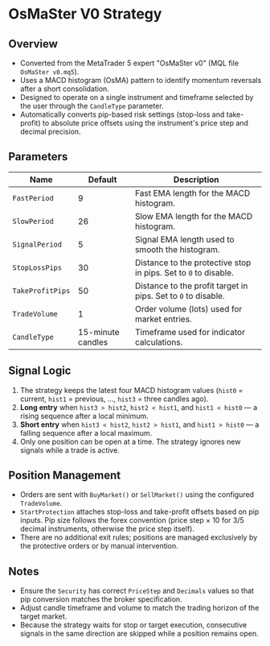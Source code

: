 # OsMaSter V0 Strategy

## Overview
- Converted from the MetaTrader 5 expert "OsMaSter v0" (MQL file `OsMaSter v0.mq5`).
- Uses a MACD histogram (OsMA) pattern to identify momentum reversals after a short consolidation.
- Designed to operate on a single instrument and timeframe selected by the user through the `CandleType` parameter.
- Automatically converts pip-based risk settings (stop-loss and take-profit) to absolute price offsets using the instrument's price step and decimal precision.

## Parameters
| Name | Default | Description |
| --- | --- | --- |
| `FastPeriod` | 9 | Fast EMA length for the MACD histogram. |
| `SlowPeriod` | 26 | Slow EMA length for the MACD histogram. |
| `SignalPeriod` | 5 | Signal EMA length used to smooth the histogram. |
| `StopLossPips` | 30 | Distance to the protective stop in pips. Set to `0` to disable. |
| `TakeProfitPips` | 50 | Distance to the profit target in pips. Set to `0` to disable. |
| `TradeVolume` | 1 | Order volume (lots) used for market entries. |
| `CandleType` | 15-minute candles | Timeframe used for indicator calculations. |

## Signal Logic
1. The strategy keeps the latest four MACD histogram values (`hist0` = current, `hist1` = previous, ..., `hist3` = three candles ago).
2. **Long entry** when `hist3 > hist2`, `hist2 < hist1`, and `hist1 < hist0` &mdash; a rising sequence after a local minimum.
3. **Short entry** when `hist3 < hist2`, `hist2 > hist1`, and `hist1 > hist0` &mdash; a falling sequence after a local maximum.
4. Only one position can be open at a time. The strategy ignores new signals while a trade is active.

## Position Management
- Orders are sent with `BuyMarket()` or `SellMarket()` using the configured `TradeVolume`.
- `StartProtection` attaches stop-loss and take-profit offsets based on pip inputs. Pip size follows the forex convention (price step × 10 for 3/5 decimal instruments, otherwise the price step itself).
- There are no additional exit rules; positions are managed exclusively by the protective orders or by manual intervention.

## Notes
- Ensure the `Security` has correct `PriceStep` and `Decimals` values so that pip conversion matches the broker specification.
- Adjust candle timeframe and volume to match the trading horizon of the target market.
- Because the strategy waits for stop or target execution, consecutive signals in the same direction are skipped while a position remains open.
